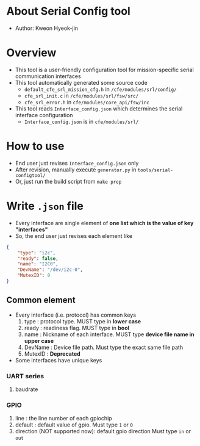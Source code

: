# About **Serial Config tool**
- Author: Kweon Hyeok-jin

# Overview
- This tool is a user-friendly configuration tool for mission-specific serial communication interfaces
- This tool automatically generated some source code
    - `default_cfe_srl_mission_cfg.h` in `/cfe/modules/srl/config/`
    - `cfe_srl_init.c` in `/cfe/modules/srl/fsw/src/`
    - `cfe_srl_error.h` in `cfe/modules/core_api/fsw/inc`
- This tool reads `Interface_config.json` which determines the serial interface configuration
    - `Interface_config.json` is in `cfe/modules/srl/`
    
# How to use
- End user just revises `Interface_config.json` only
- After revision, manually execute `generator.py` in `tools/serial-configtool/`
- Or, just run the build script from `make prep`

# Write `.json` file
- Every interface are single element of **one list which is the value of key "interfaces"**
- So, the end user just revises each element like
```json
{
    "type": "i2c",
    "ready": false,
    "name": "I2C0",
    "DevName": "/dev/i2c-0",
    "MutexID": 0
}
```
## Common element
- Every interface (i.e. protocol) has common keys
    1. type : protocol type. MUST type in **lower case**
    2. ready : readiness flag. MUST type in **bool**
    3. name : Nickname of each interface. MUST type **device file name in upper case**
    4. DevName : Device file path. Must type the exact same file path
    5. MutexID : **Deprecated**
- Some interfaces have unique keys
### UART series
1. baudrate
### GPIO
1. line : the line number of each gpiochip
2. default : default value of gpio. Must type `1` or `0`
3. direction (NOT supported now): default gpio direction Must type `in` or `out`